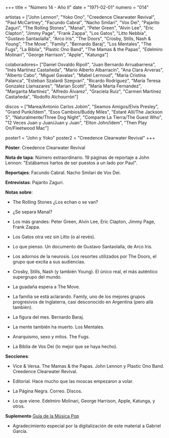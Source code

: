 +++
title = "Número 14 - Año II"
date = "1971-02-01"
numero = "014"

artistas = ["John Lennon", "Yoko Ono", "Creedence Clearwater Revival", "Paul McCartney", "Facundo Cabral", "Nacho Smilari", "Vox Dei", "Pajarito Zaguri", "The Rolling Stones", "Manal", "Peter Green", "Alvin Lee", "Eric Clapton", "Jimmy Page", "Frank Zappa", "Los Gatos", "Litto Nebbia", "Gustavo Santaolalla", "Arco Iris", "The Doors", "Crosby, Stills, Nash & Young", "The Move", "Family", "Bernardo Baraj", "Los Mentales", "The Fugs", "La Biblia", "Plastic Ono Band", "The Mamas & the Papas", "Edelmiro Molinari", "George Harrison", "Apple", "Katunga"]

colaboradores= ["Daniel Osvaldo Ripoll", "Juan Bernardo Arruabarrena", "Inés Martínez Castañeda", "Mario Alberto Albarracín", "Ana Clara Arveras", "Alberto Cabo", "Miguel Gavalas", "Mabel Lernoud", "María Cristina Palanca", "Esteban Szalardi Szegvari", "Ricardo Rodríguez", "María Teresa Gonzalez Llamazares", "Marian Scotti", "María Marta Fernandez", "Margarita Martínez", "Alfredo Álvarez",  "Graciela Ruiz", "Carmen Martínez Castañeda", "Rodolfo Alchourrón"]

discos = ["Marea/Antonio Carlos Jobim", "Seamos Amigos/Elvis Presley", "Grand Punk/Idem", "Esos Cambios/Buddy Miles", "Estaré Allí/The Jackson 5", "Naturalmente/Three Dog Night", "Comparte La Tierra/The Guest Who", "12 Veces Juan y Juan/Juan y Juan", "Elton John/Idem", "Then Play On/Fleetwood Mac"]

poster1 = "John y Yoko"
poster2 = "Creedence Clearwater Revival"
+++

**Póster**: Creedence Clearwater Revival

**Nota de tapa**: Número extraordinario. 19 páginas de reportaje a John Lennon: "Estábamos hartos de ser puestos a un lado por Paul".

**Reportajes**: Facundo Cabral. Nacho Smilari de Vox Dei.

**Entrevistas**: Pajarito Zaguri.

**Notas sobre**:

- The Rolling Stones ¿Los echan o se van?

- ¿Se separa Manal?

- Los más grandes: Peter Green, Alvin Lee, Eric Clapton, Jimmy Page, Frank Zappa.

- Los Gatos otra vez sin Litto (o al revés).

- Lo que pienso. Un documento de Gustavo Santaolalla, de Arco Iris.

- Los adornos de la neurosis. Los resortes utilizados por The Doors, el grupo que excita a sus audiencias.

- Crosby, Stills, Nash (y también Young). El único real, el más auténtico supergrupo del mundo.

- La guadaña espera a The Move.

- La familia se está aclarando. Family, uno de los mejores grupos progresivos de Inglaterra, casi desconocido en Argentina (pero allá también).

- La figura del mes. Bernardo Baraj.

- La mente también ha muerto. Los Mentales. 

- Anarquismo, sexo y mitos. The Fugs. 

- La Biblia de Vox Dei (lo mejor que se haya hecho).

**Secciones**:

- Vice & Versa. The Mamas & the Papas. John Lennon y Plastic Ono Band. Creedence Clearwater Revival. 

- Editorial. Hace mucho que las moscas empezaron a volar.
 
- La Página Negra. Correo. Discos. 

- Lo que viene. Edelmiro Molinari, George Harrison, Apple, Katunga, y otros.

**Suplemento**  <a href="http://files.revistapelo.com.ar/varios/guiapop.pdf" target="_blank">Guía de la Música Pop</a>
- Agradecimiento especial por la digitalización de este material a Gabriel García.
